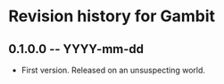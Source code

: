 # Revision history for Gambit

## 0.1.0.0 -- YYYY-mm-dd

* First version. Released on an unsuspecting world.
